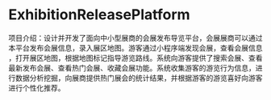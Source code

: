 # ExhibitionReleasePlatform
项目介绍：设计并开发了面向中小型展商的会展发布导览平台，会展展商可以通过 本平台发布会展信息，录入展区地图。游客通过小程序端发现会展，查看会展信息 ，打开展区地图，根据地图标记指导游览路线。系统向游客提供了搜索会展、查看 最新发布会展、查看热门会展、收藏会展功能。系统收集游客的游览行为信息，进 行数据分析挖掘，向展商提供热门展会的统计结果，并根据游客的游览喜好向游客 进行个性化推荐。 
